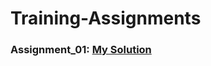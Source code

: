 # Training-Assignments
### Assignment_01: [My Solution](https://github.com/zmei1997/Training-Assignments/blob/main/Zhongxiao_Mei_Solution_for_assignment1.sql)
